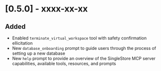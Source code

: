 # [0.5.0] - xxxx-xx-xx

## Added

- Enabled `terminate_virtual_workspace` tool with safety confirmation ellicitation
- New `database_onboarding` prompt to guide users through the process of setting up a new database
- New `help` prompt to provide an overview of the SingleStore MCP server capabilities, available tools, resources, and prompts
